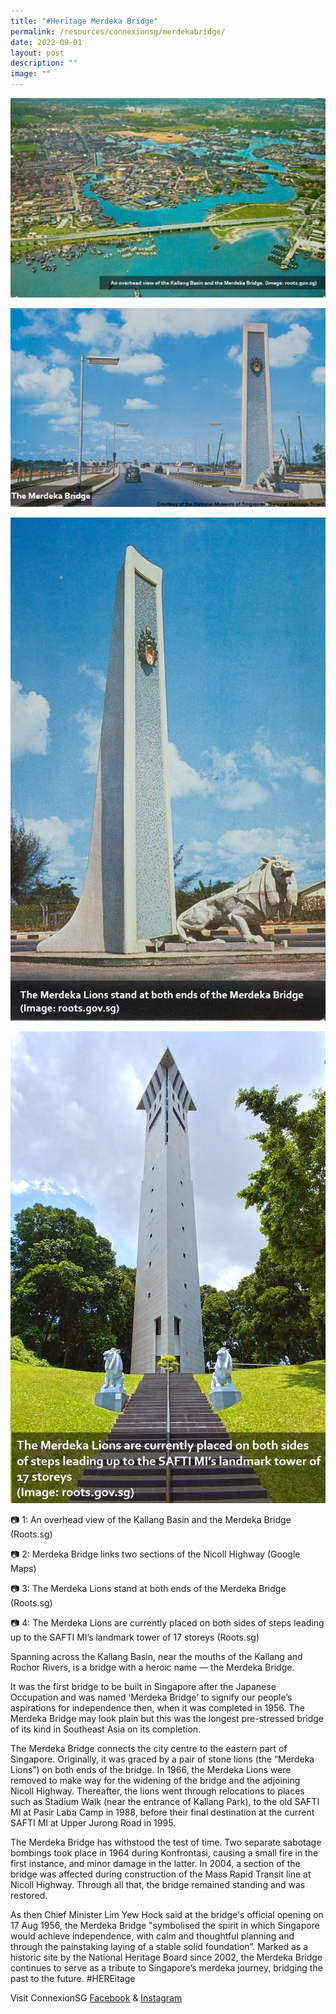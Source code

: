 ```yaml
---
title: "#Heritage Merdeka Bridge"
permalink: /resources/connexionsg/merdekabridge/
date: 2022-09-01
layout: post
description: ""
image: ""
---
```


![📷 1: An overhead view of the Kallang Basin and the Merdeka Bridge (Roots.sg)](/images/connexionsg/2022/m1.jpg)

![📷 2: Merdeka Bridge links two sections of the Nicoll Highway (Roots.sg)](/images/connexionsg/2022/m2.png)

![📷 3: The Merdeka Lions stand at both ends of the Merdeka Bridge (Roots.sg)](/images/connexionsg/2022/m3.jpg)

![📷 4: The Merdeka Lions are currently placed on both sides of SAFTI MI’s landmark tower (Roots.sg)](/images/connexionsg/2022/m4.jpg)

📷 1: An overhead view of the Kallang Basin and the Merdeka Bridge (Roots.sg)

📷 2: Merdeka Bridge links two sections of the Nicoll Highway (Google Maps)

📷 3: The Merdeka Lions stand at both ends of the Merdeka Bridge (Roots.sg)

📷 4: The Merdeka Lions are currently placed on both sides of steps leading up to the SAFTI MI’s landmark tower of 17 storeys (Roots.sg)

Spanning across the Kallang Basin, near the mouths of the Kallang and Rochor Rivers, is a bridge with a heroic name — the Merdeka Bridge.

It was the first bridge to be built in Singapore after the Japanese Occupation and was named ‘Merdeka Bridge’ to signify our people’s aspirations for independence then, when it was completed in 1956. The Merdeka Bridge may look plain but this was the longest pre-stressed bridge of its kind in Southeast Asia on its completion.

The Merdeka Bridge connects the city centre to the eastern part of Singapore. Originally, it was graced by a pair of stone lions (the “Merdeka Lions”) on both ends of the bridge. In 1966, the Merdeka Lions were removed to make way for the widening of the bridge and the adjoining Nicoll Highway. Thereafter, the lions went through relocations to places such as Stadium Walk (near the entrance of Kallang Park), to the old SAFTI MI at Pasir Laba Camp in 1988, before their final destination at the current SAFTI MI at Upper Jurong Road in 1995.

The Merdeka Bridge has withstood the test of time. Two separate sabotage bombings took place in 1964 during Konfrontasi, causing a small fire in the first instance, and minor damage in the latter. In 2004, a section of the bridge was affected during construction of the Mass Rapid Transit line at Nicoll Highway. Through all that, the bridge remained standing and was restored.

As then Chief Minister Lim Yew Hock said at the bridge's official opening on 17 Aug 1956, the Merdeka Bridge "symbolised the spirit in which Singapore would achieve independence, with calm and thoughtful planning and through the painstaking laying of a stable solid foundation”. Marked as a historic site by the National Heritage Board since 2002, the Merdeka Bridge continues to serve as a tribute to Singapore’s merdeka journey, bridging the past to the future. #HEREitage


Visit ConnexionSG [Facebook](https://www.facebook.com/ConnexionSG) & [Instagram](https://www.instagram.com/connexionsg/)